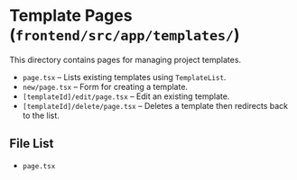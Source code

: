 # Template Pages (`frontend/src/app/templates/`)

This directory contains pages for managing project templates.

- `page.tsx` – Lists existing templates using `TemplateList`.
- `new/page.tsx` – Form for creating a template.
- `[templateId]/edit/page.tsx` – Edit an existing template.
- `[templateId]/delete/page.tsx` – Deletes a template then redirects back to the list.

<!-- File List Start -->
## File List

- `page.tsx`

<!-- File List End -->


